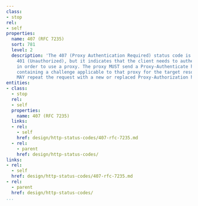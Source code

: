 ```yaml
---
class:
- stop
rel:
- self
properties:
  name: 407 (RFC 7235)
  sort: 781
  level: 2
  description: 'The 407 (Proxy Authentication Required) status code is similar to
    401 (Unauthorized), but it indicates that the client needs to authenticate itself
    in order to use a proxy. The proxy MUST send a Proxy-Authenticate header field
    containing a challenge applicable to that proxy for the target resource. The client
    MAY repeat the request with a new or replaced Proxy-Authorization header field. '
entities:
- class:
  - stop
  rel:
  - self
  properties:
    name: 407 (RFC 7235)
  links:
  - rel:
    - self
    href: design/http-status-codes/407-rfc-7235.md
  - rel:
    - parent
    href: design/http-status-codes/
links:
- rel:
  - self
  href: design/http-status-codes/407-rfc-7235.md
- rel:
  - parent
  href: design/http-status-codes/
...
```

